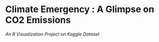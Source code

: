 <h1>Climate Emergency : A Glimpse on CO2 Emissions</h1>
<p>
<i>An R Visualization Project on Kaggle Dataset</i>
</p>
